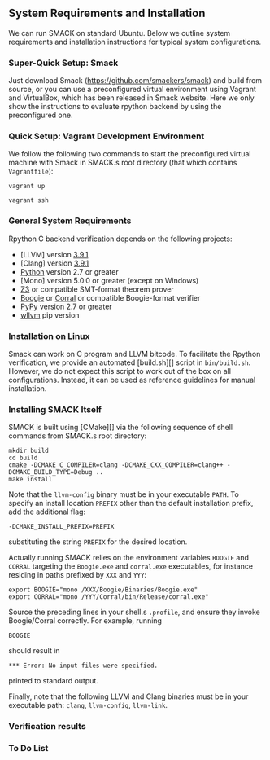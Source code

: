 ## System Requirements and Installation


We can run SMACK on standard Ubuntu. Below we outline system requirements and installation instructions for typical system configurations.

### Super-Quick Setup: Smack

Just download Smack (https://github.com/smackers/smack) and build from source, or you can use a preconfigured virtual environment using Vagrant and VirtualBox, which has been released in Smack website. Here we only show the instructions to evaluate rpython backend by using the preconfigured one. 


### Quick Setup: Vagrant Development Environment

We follow the following two commands to start the preconfigured virtual machine with Smack in SMACK.s root directory (that which contains `Vagrantfile`):
````Shell
vagrant up
````
````Shell
vagrant ssh
````

### General System Requirements

Rpython C backend verification depends on the following projects:

* [LLVM] version [3.9.1][LLVM-3.9.1]
* [Clang] version [3.9.1][Clang-3.9.1]
* [Python] version 2.7 or greater
* [Mono] version 5.0.0 or greater (except on Windows)
* [Z3] or compatible SMT-format theorem prover
* [Boogie] or [Corral] or compatible Boogie-format verifier
* [PyPy] version 2.7 or greater
* [wllvm] pip version 

### Installation on Linux

Smack can work on C program and LLVM bitcode. To facilitate the Rpython verification, we provide an automated [build.sh][] script in `bin/build.sh`. However, we do not expect this script to work out of the box on all configurations. Instead, it can be used as reference guidelines for manual installation.


### Installing SMACK Itself

SMACK is built using [CMake][] via the following sequence of shell commands
from SMACK.s root directory:
````Shell
mkdir build
cd build
cmake -DCMAKE_C_COMPILER=clang -DCMAKE_CXX_COMPILER=clang++ -DCMAKE_BUILD_TYPE=Debug ..
make install
````
Note that the `llvm-config` binary must be in your executable `PATH`.
To specify an install location `PREFIX` other than the default installation
prefix, add the additional flag:
````Shell
-DCMAKE_INSTALL_PREFIX=PREFIX
````
substituting the string `PREFIX` for the desired location.

Actually running SMACK relies on the environment variables `BOOGIE` and
`CORRAL` targeting the `Boogie.exe` and `corral.exe` executables, for instance
residing in paths prefixed by `XXX` and `YYY`:
````Shell
export BOOGIE="mono /XXX/Boogie/Binaries/Boogie.exe"
export CORRAL="mono /YYY/Corral/bin/Release/corral.exe"
````
Source the preceding lines in your shell.s `.profile`, and ensure they invoke
Boogie/Corral correctly. For example, running
````Shell
BOOGIE
````
should result in
````
*** Error: No input files were specified.
````
printed to standard output.

Finally, note that the following LLVM and Clang binaries must be in your
executable path: `clang`, `llvm-config`, `llvm-link`.

### Verification results


### To Do List

[Vagrant]: https://www.vagrantup.com
[VirtualBox]: https://www.virtualbox.org
[Python]: http://www.python.org
[LLVM-3.9.1]: http://llvm.org/releases/download.html#3.9.1
[Clang-3.9.1]: http://llvm.org/releases/download.html#3.9.1
[Boogie]: https://github.com/boogie-org/boogie
[Corral]: https://corral.codeplex.com/
[Z3]: https://github.com/Z3Prover/z3/
[wllvm]: https://github.com/travitch/whole-program-llvm
[pypy]: https://bitbucket.org/pypy/pypy/src